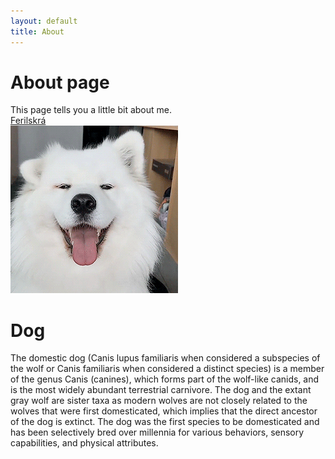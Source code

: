 ```yaml
---
layout: default
title: About
---
```

# About page

This page tells you a little bit about me. <br>
[Ferilskrá](https://lorraineros.github.io/2018-vef1/verkefni6/)<br>
<img src="/assets/images/cutedog.gif" alt="dog" />

<h1>Dog</h1>
<p>The domestic dog (Canis lupus familiaris when considered a subspecies of the wolf or Canis familiaris when considered a distinct species) is a member of the genus Canis (canines), which forms part of the wolf-like canids, and is the most widely abundant terrestrial carnivore. The dog and the extant gray wolf are sister taxa as modern wolves are not closely related to the wolves that were first domesticated, which implies that the direct ancestor of the dog is extinct. The dog was the first species to be domesticated and has been selectively bred over millennia for various behaviors, sensory capabilities, and physical attributes.</p>